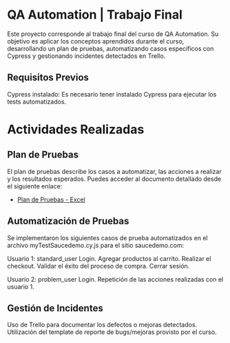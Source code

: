 # QA Automation | Trabajo Final


Este proyecto corresponde al trabajo final del curso de QA Automation. Su objetivo es aplicar los conceptos aprendidos durante el curso, desarrollando un plan de pruebas, automatizando casos específicos con Cypress y gestionando incidentes detectados en Trello.

## Requisitos Previos

Cypress instalado: Es necesario tener instalado Cypress para ejecutar los tests automatizados.

# Actividades Realizadas

## Plan de Pruebas  
El plan de pruebas describe los casos a automatizar, las acciones a realizar y los resultados esperados. Puedes acceder al documento detallado desde el siguiente enlace:  
- [Plan de Pruebas - Excel](https://docs.google.com/spreadsheets/d/18J58DFD9bDtqzA9eknBB6JO8qrG_eQl8/edit?usp=sharing&ouid=103850394186257193764&rtpof=true&sd=true)  

## Automatización de Pruebas

Se implementaron los siguientes casos de prueba automatizados en el archivo myTestSaucedemo.cy.js para el sitio saucedemo.com:

Usuario 1: standard_user
Login.
Agregar productos al carrito.
Realizar el checkout.
Validar el éxito del proceso de compra.
Cerrar sesión.

Usuario 2: problem_user
Login.
Repetición de las acciones realizadas con el usuario 1.

## Gestión de Incidentes

Uso de Trello para documentar los defectos o mejoras detectados.
Utilización del template de reporte de bugs/mejoras provisto por el curso.

